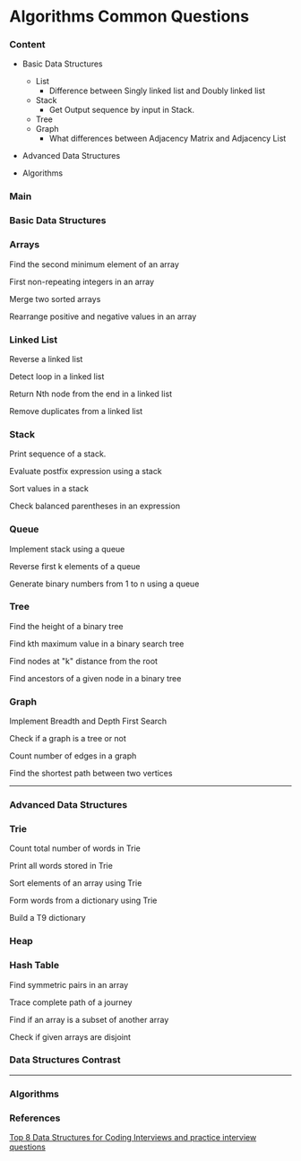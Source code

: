 # Algorithms Common Questions

### Content

- Basic Data Structures
  - List
    - Difference between Singly linked list and Doubly linked list
  - Stack
    - Get Output sequence by input in Stack.
  - Tree
  - Graph
    - What differences between Adjacency Matrix and Adjacency List
  
- Advanced Data Structures

- Algorithms
  
  

### Main

### Basic Data Structures

### Arrays

Find the second minimum element of an array

First non-repeating integers in an array

Merge two sorted arrays

Rearrange positive and negative values in an array

### Linked List

Reverse a linked list

Detect loop in a linked list

Return Nth node from the end in a linked list

Remove duplicates from a linked list

### Stack

Print sequence of a stack.

Evaluate postfix expression using a stack

Sort values in a stack

Check balanced parentheses in an expression

### Queue

Implement stack using a queue

Reverse first k elements of a queue

Generate binary numbers from 1 to n using a queue

### Tree

Find the height of a binary tree

Find kth maximum value in a binary search tree

Find nodes at "k" distance from the root

Find ancestors of a given node in a binary tree

### Graph

Implement Breadth and Depth First Search

Check if a graph is a tree or not

Count number of edges in a graph

Find the shortest path between two vertices

---



### Advanced Data Structures

### Trie

Count total number of words in Trie

Print all words stored in Trie

Sort elements of an array using Trie

Form words from a dictionary using Trie

Build a T9 dictionary

### Heap

### Hash Table

Find symmetric pairs in an array

Trace complete path of a journey

Find if an array is a subset of another array

Check if given arrays are disjoint

### Data Structures Contrast

---



### Algorithms





### References

[Top 8 Data Structures for Coding Interviews and practice interview questions](https://dev.to/fahimulhaq/top-8-data-structures-for-coding-interviews-and-practice-interview-questions-2pb)